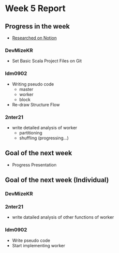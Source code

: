 # Week 5 Report

## Progress in the week
 * [Researched on Notion](https://www.notion.so/SD-Project-124f77d7c97e8011a6cbef480b7c2a03)
   
### DevMizeKR
 * Set Basic Scala Project Files on Git

### ldm0902
 * Writing pseudo code
   * master
   * worker
   * block
 * Re-draw Structure Flow

### 2nter21
 * write detailed analysis of worker
   * partitioning
   * shuffling (progressing...)

## Goal of the next week
 * Progress Presentation

## Goal of the next week (Individual)
### DevMizeKR

### 2nter21
 * write datailed analysis of other functions of worker

### ldm0902
 * Write pseudo code
 * Start implementing worker
